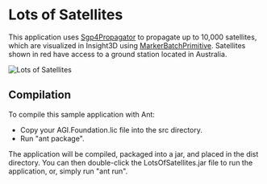# Lots of Satellites

This application uses [Sgp4Propagator](https://help.agi.com/AGIComponentsJava/Javadoc/agi-foundation-propagators-Sgp4Propagator.html) to propagate up to 10,000 satellites, which are visualized in Insight3D using [MarkerBatchPrimitive](https://help.agi.com/AGIComponentsJava/Javadoc/agi-foundation-graphics-MarkerBatchPrimitive.html). Satellites shown in red have access to a ground station located in Australia.

![Lots of Satellites](Images/ExampleLotsOfSatellitesJava.png)

## Compilation

To compile this sample application with Ant:
  * Copy your AGI.Foundation.lic file into the src directory.
  * Run "ant package".  

The application will be compiled, packaged into a jar, and placed in the dist 
directory.  You can then double-click the LotsOfSatellites.jar file to run the 
application, or, simply run "ant run".
